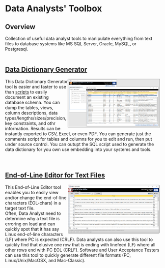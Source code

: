 # Data Analysts' Toolbox

## Overview
Collection of useful data analyst tools to manipulate everything from text files to database systems like MS SQL Server, Oracle, MySQL, or Postgresql.<br><br> 



## [Data Dictionary Generator](https://github.com/DataResearchLabs/data_analysts_toolbox/tree/main/data_dictionary_generator/readme.md)

<img align="right" src="https://github.com/DataResearchLabs/data_analysts_toolbox/blob/main/data_dictionary_generator/mssql/img/screens.png" width="300px">

This Data Dictionary Generator tool is easier and faster to use than [scripts](https://github.com/DataResearchLabs/sql_scripts/blob/main/data_dictionary_scripts.md) to easily document an existing database schema.  You can dump the tables, views, column descriptions, data types/lengths/sizes/precision, key constraints, and othr information.  Results can be instantly exported to CSV, Excel, or even PDF.  You can generate just the comments script for tables and columns for you to edit and run, then put under source control.  You can outupt the SQL script used to generate the data dictionary for you own use embedding into your systems and tools.<br>
<br>
<br>


## [End-of-Line Editor for Text Files](https://github.com/DataResearchLabs/data_analysts_toolbox/blob/main/text_files_end_of_line_editor/ms_access.md)

<img align="right" src="https://github.com/DataResearchLabs/data_analysts_toolbox/blob/main/text_files_end_of_line_editor/img/main_screen_x.png" width="300px">

This End-of-Line Editor tool enables you to easily view and/or change the end-of-line characters (EOL-chars) in a target text file.<br>
Often, Data Analyst need to determine why a text file is erroring on load and can quickly spot that it has say Linux end-of-line characters (LF) where PC is expected (CRLF).   Data analysts can also use this tool to quickly find that elusive one row that is ending with linefeed (LF) where all other rows end with PC EOL (CRLF).  Software and User Acceptance Testers can use this tool to quickly generate different file formats (PC, Linux/Unix/MacOSX, and Mac-Classic).<br>
<br>
<br>

